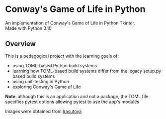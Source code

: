 # Conway's Game of Life in Python
An implementation of Conway's Game of Life in Python Tkinter.  
Made with Python 3.10

## Overview
This is a pedagogical project with the learning goals of:
- using TOML-based Python build systems
- learning how TOML-based build systems differ from the legacy setup.py based build systems
- using unit-testing in Python
- exploring Conway's Game of Life

**Note**: although this is an application and not a package, the TOML file specifies pytest options allowing pytest to use the app's modules

Images were obtained from [Irasutoya](https://www.irasutoya.com/)
